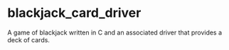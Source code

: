# blackjack_card_driver
A game of blackjack written in C and an associated driver that provides a deck of cards.
